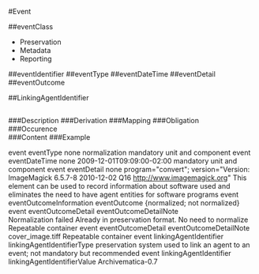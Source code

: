 #Event

##eventClass

- Preservation
- Metadata
- Reporting

##eventIdentifier
##eventType
##eventDateTime
##eventDetail
##eventOutcome

##LinkingAgentIdentifier

##
###Description
###Derivation
###Mapping
###Obligation	
###Occurence	
###Content
###Example

event	eventType	none	normalization	mandatory unit and component
event	eventDateTime	none	2009-12-01T09:09:00-02:00	mandatory unit and component
event	eventDetail	none	program="convert"; version="Version: ImageMagick 6.5.7-8 2010-12-02 Q16 http://www.imagemagick.org"	This element can be used to record information about software used and eliminates the need to have agent entities for software programs
event	eventOutcomeInformation	eventOutcome	{normalized; not normalized}	
event	eventOutcomeDetail	eventOutcomeDetailNote	
Normalization failed
Already in preservation format. No need to normalize
Repeatable container
event	eventOutcomeDetail	eventOutcomeDetailNote	cover_image.tiff	Repeatable container
event	linkingAgentIdentifier	linkingAgentIdentifierType	preservation system	used to link an agent to an event; not mandatory but recommended
event	linkingAgentIdentifier	linkingAgentIdentifierValue	Archivematica-0.7

